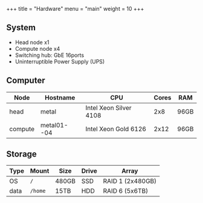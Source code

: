 +++
title = "Hardware"
menu = "main"
weight = 10
+++

## System

- Head node x1
- Compute node x4
- Switching hub: GbE 16ports
- Uninterruptible Power Supply (UPS)

## Computer

| Node    | Hostname    | CPU                    | Cores | RAM  |
| ------- | ----------- | ---------------------- | ----- | ---- |
| head    | metal       | Intel Xeon Silver 4108 | 2x8   | 96GB |
| compute | metal01--04 | Intel Xeon Gold 6126   | 2x12  | 96GB |


## Storage

| Type | Mount   | Size  | Drive | Array            |
| ---- | ------- | ----- | ----- | ---------------- |
| OS   | `/`     | 480GB | SSD   | RAID 1 (2x480GB) |
| data | `/home` | 15TB  | HDD   | RAID 6 (5x6TB)   |
